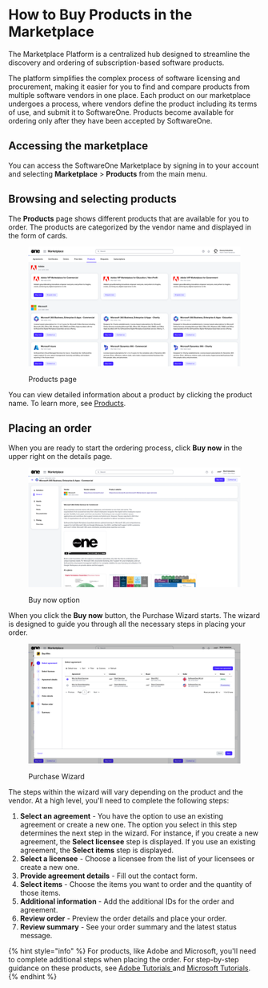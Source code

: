 # How to Buy Products in the Marketplace

The Marketplace Platform is a centralized hub designed to streamline the discovery and ordering of subscription-based software products.&#x20;

The platform simplifies the complex process of software licensing and procurement, making it easier for you to find and compare products from multiple software vendors in one place. Each product on our marketplace undergoes a process, where vendors define the product including its terms of use, and submit it to SoftwareOne. Products become available for ordering only after they have been accepted by SoftwareOne.

## Accessing the marketplace

You can access the SoftwareOne Marketplace by signing in to your account and selecting **Marketplace** > **Products** from the main menu.

## Browsing and selecting products

The **Products** page shows different products that are available for you to order. The products are categorized by the vendor name and displayed in the form of cards.

<figure><img src="../../../.gitbook/assets/image (995).png" alt=""><figcaption><p>Products page</p></figcaption></figure>

You can view detailed information about a product by clicking the product name. To learn more, see [Products](../../../modules-and-features/marketplace/products.md).

## Placing an order&#x20;

When you are ready to start the ordering process, click **Buy now** in the upper right on the details page.

<figure><img src="../../../.gitbook/assets/contact_us_details_page.png" alt=""><figcaption><p>Buy now option</p></figcaption></figure>

When you click the **Buy now** button, the Purchase Wizard starts. The wizard is designed to guide you through all the necessary steps in placing your order.

<figure><img src="../../../.gitbook/assets/image (1017).png" alt=""><figcaption><p>Purchase Wizard</p></figcaption></figure>

The steps within the wizard will vary depending on the product and the vendor. At a high level, you'll need to complete the following steps:

1. **Select an agreement** - You have the option to use an existing agreement or create a new one. The option you select in this step determines the next step in the wizard. For instance, if you create a new agreement, the **Select licensee** step is displayed. If you use an existing agreement, the **Select items** step is displayed.
2. **Select a licensee** - Choose a licensee from the list of your licensees or create a new one.
3. **Provide agreement details** - Fill out the contact form.
4. **Select items** - Choose the items you want to order and the quantity of those items.
5. **Additional information**  - Add the additional IDs for the order and agreement.&#x20;
6. **Review order** - Preview the order details and place your order.
7. **Review summary** - See your order summary and the latest status message.

{% hint style="info" %}
For products, like Adobe and Microsoft, you'll need to complete additional steps when placing the order. For step-by-step guidance on these products, see [Adobe Tutorials ](../../../extensions/adobe-vip-marketplace/tutorials-and-videos/)and [Microsoft Tutorials](../../../extensions/microsoft-cloud-solution-provider/tutorials-and-videos/).
{% endhint %}
